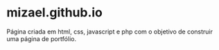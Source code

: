 # mizael.github.io

Página criada em html, css, javascript e php com o objetivo de construir uma página de portfólio.
